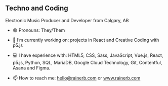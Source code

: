 ## Techno and Coding

Electronic Music Producer and Developer from Calgary, AB

- 😄  Pronouns: They/Them

- 🔭  I’m currently working on: projects in React and Creative Coding with p5.js

- 💻  I have experience with: HTML5, CSS, Sass, JavaScript, Vue.js, React, p5.js, Python, SQL, MariaDB, Google Cloud Technology, Git, Contentful, Asana and Figma.

- 📫  How to reach me: hello@rainerb.com or www.rainerb.com


